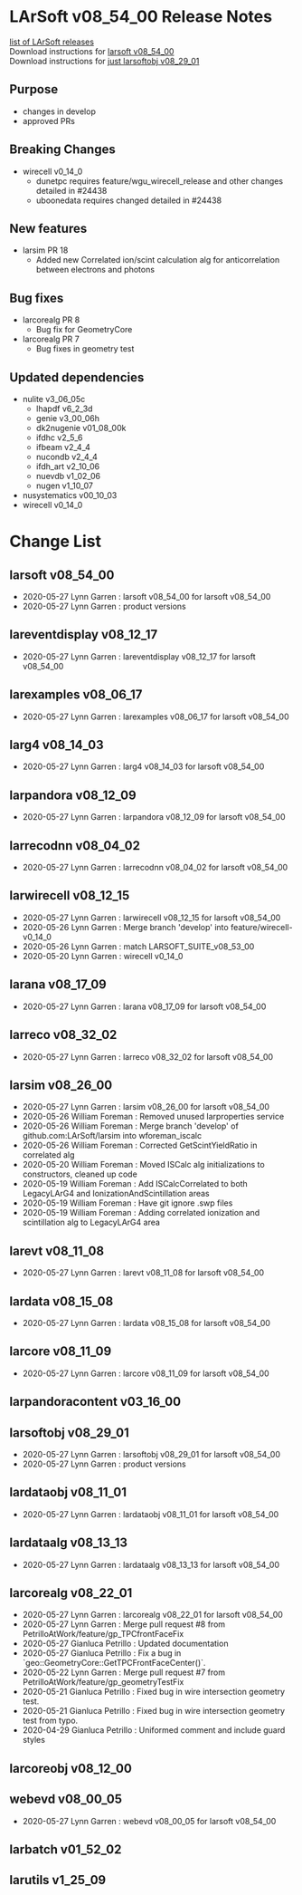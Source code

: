 # LArSoft v08_54_00 Release Notes



[list of LArSoft releases](LArSoft_release_list)  
Download instructions for [larsoft v08_54_00](http://scisoft.fnal.gov/scisoft/bundles/larsoft/v08_54_00/larsoft-v08_54_00.html)  
Download instructions for [just larsoftobj v08_29_01](http://scisoft.fnal.gov/scisoft/bundles/larsoftobj/v08_29_01/larsoftobj-v08_29_01.html)

## Purpose

-   changes in develop
-   approved PRs

## Breaking Changes

-   wirecell v0_14_0
    -   dunetpc requires feature/wgu_wirecell_release and other changes detailed in \#24438
    -   uboonedata requires changed detailed in \#24438

## New features

-   larsim PR 18
    -   Added new Correlated ion/scint calculation alg for anticorrelation between electrons and photons

## Bug fixes

-   larcorealg PR 8
    -   Bug fix for GeometryCore
-   larcorealg PR 7
    -   Bug fixes in geometry test

## Updated dependencies

-   nulite v3_06_05c
    -   lhapdf v6_2_3d
    -   genie v3_00_06h
    -   dk2nugenie v01_08_00k
    -   ifdhc v2_5_6
    -   ifbeam v2_4_4
    -   nucondb v2_4_4
    -   ifdh_art v2_10_06
    -   nuevdb v1_02_06
    -   nugen v1_10_07
-   nusystematics v00_10_03
-   wirecell v0_14_0

# Change List

## larsoft v08_54_00

-   2020-05-27 Lynn Garren : larsoft v08_54_00 for larsoft v08_54_00
-   2020-05-27 Lynn Garren : product versions

## lareventdisplay v08_12_17

-   2020-05-27 Lynn Garren : lareventdisplay v08_12_17 for larsoft v08_54_00

## larexamples v08_06_17

-   2020-05-27 Lynn Garren : larexamples v08_06_17 for larsoft v08_54_00

## larg4 v08_14_03

-   2020-05-27 Lynn Garren : larg4 v08_14_03 for larsoft v08_54_00

## larpandora v08_12_09

-   2020-05-27 Lynn Garren : larpandora v08_12_09 for larsoft v08_54_00

## larrecodnn v08_04_02

-   2020-05-27 Lynn Garren : larrecodnn v08_04_02 for larsoft v08_54_00

## larwirecell v08_12_15

-   2020-05-27 Lynn Garren : larwirecell v08_12_15 for larsoft v08_54_00
-   2020-05-26 Lynn Garren : Merge branch 'develop' into feature/wirecell-v0_14_0
-   2020-05-26 Lynn Garren : match LARSOFT_SUITE_v08_53_00
-   2020-05-20 Lynn Garren : wirecell v0_14_0

## larana v08_17_09

-   2020-05-27 Lynn Garren : larana v08_17_09 for larsoft v08_54_00

## larreco v08_32_02

-   2020-05-27 Lynn Garren : larreco v08_32_02 for larsoft v08_54_00

## larsim v08_26_00

-   2020-05-27 Lynn Garren : larsim v08_26_00 for larsoft v08_54_00
-   2020-05-26 William Foreman : Removed unused larproperties service
-   2020-05-26 William Foreman : Merge branch 'develop' of github.com:LArSoft/larsim into wforeman_iscalc
-   2020-05-26 William Foreman : Corrected GetScintYieldRatio in correlated alg
-   2020-05-20 William Foreman : Moved ISCalc alg initializations to constructors, cleaned up code
-   2020-05-19 William Foreman : Add ISCalcCorrelated to both LegacyLArG4 and IonizationAndScintillation areas
-   2020-05-19 William Foreman : Have git ignore .swp files
-   2020-05-19 William Foreman : Adding correlated ionization and scintillation alg to LegacyLArG4 area

## larevt v08_11_08

-   2020-05-27 Lynn Garren : larevt v08_11_08 for larsoft v08_54_00

## lardata v08_15_08

-   2020-05-27 Lynn Garren : lardata v08_15_08 for larsoft v08_54_00

## larcore v08_11_09

-   2020-05-27 Lynn Garren : larcore v08_11_09 for larsoft v08_54_00

## larpandoracontent v03_16_00

## larsoftobj v08_29_01

-   2020-05-27 Lynn Garren : larsoftobj v08_29_01 for larsoft v08_54_00
-   2020-05-27 Lynn Garren : product versions

## lardataobj v08_11_01

-   2020-05-27 Lynn Garren : lardataobj v08_11_01 for larsoft v08_54_00

## lardataalg v08_13_13

-   2020-05-27 Lynn Garren : lardataalg v08_13_13 for larsoft v08_54_00

## larcorealg v08_22_01

-   2020-05-27 Lynn Garren : larcorealg v08_22_01 for larsoft v08_54_00
-   2020-05-27 Lynn Garren : Merge pull request \#8 from PetrilloAtWork/feature/gp_TPCfrontFaceFix
-   2020-05-27 Gianluca Petrillo : Updated documentation
-   2020-05-27 Gianluca Petrillo : Fix a bug in \`geo::GeometryCore::GetTPCFrontFaceCenter()\`.
-   2020-05-22 Lynn Garren : Merge pull request \#7 from PetrilloAtWork/feature/gp_geometryTestFix
-   2020-05-21 Gianluca Petrillo : Fixed bug in wire intersection geometry test.
-   2020-05-21 Gianluca Petrillo : Fixed bug in wire intersection geometry test from typo.
-   2020-04-29 Gianluca Petrillo : Uniformed comment and include guard styles

## larcoreobj v08_12_00

## webevd v08_00_05

-   2020-05-27 Lynn Garren : webevd v08_00_05 for larsoft v08_54_00

## larbatch v01_52_02

## larutils v1_25_09
